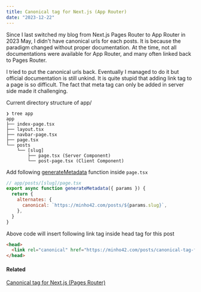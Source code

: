 ```yaml
---
title: Canonical tag for Next.js (App Router)
date: "2023-12-22"
---
```


Since I last switched my blog from Next.js Pages Router to App Router in 2023 May,
I didn't have canonical urls for each posts.
It is because the paradigm changed without proper documentation.
At the time, not all documentations were available for App Router, and many often linked back to Pages Router.

I tried to put the canonical urls back.
Eventually I managed to do it but official documentation is still unkind.
It is quite stupid that adding link tag to a page is so difficult.
The fact that meta tag can only be added in server side made it challenging.

Current directory structure of app/

```shell
❯ tree app
app
├── index-page.tsx
├── layout.tsx
├── navbar-page.tsx
├── page.tsx
└── posts
    └── [slug]
        ├── page.tsx (Server Component)
        └── post-page.tsx (Client Component)
```

Add following [generateMetadata](https://nextjs.org/docs/app/api-reference/functions/generate-metadata) function inside `page.tsx`

```js
// app/posts/[slug]/page.tsx
export async function generateMetadata({ params }) {
  return {
    alternates: {
      canonical: `https://minho42.com/posts/${params.slug}`,
    },
  }
}
```

Above code will insert following link tag inside head tag for this post

```html
<head>
  <link rel="canonical" href="https://minho42.com/posts/canonical-tag-for-nextjs-app" />
</head>
```

#### Related

[Canonical tag for Next.js (Pages Router)](/posts/canonical-tag-for-nextjs)
